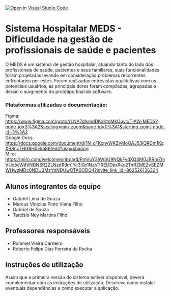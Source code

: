 [![Open in Visual Studio Code](https://classroom.github.com/assets/open-in-vscode-f059dc9a6f8d3a56e377f745f24479a46679e63a5d9fe6f495e02850cd0d8118.svg)](https://classroom.github.com/online_ide?assignment_repo_id=453588&assignment_repo_type=GroupAssignmentRepo)
# Sistema Hospitalar MEDS - Dificuldade na gestão de profissionais de saúde e pacientes

  O MEDS é um sistema de gestão hospitalar, atuando tanto do lado dos profissionais de saúde, pacientes e seus familiares, suas funcionalidades foram projetadas levando em consideração problemas recorrentes enfrentados por estes. Foram realizadas entrevistas qualitativas com os potenciais usuários, as principais dores foram compiladas, agrupadas e deram o surgimento do protótipo final do software.

### Plataformas utilizadas e documentação:

Figma: <br /> https://www.figma.com/proto/rLNA7dIsmdDKxKtnMkOuvc/TIAW-MEDS?node-id=3%3A2&scaling=min-zoom&page-id=0%3A1&starting-point-node-id=3%3A2 <br />
Google Docs: <br /> https://docs.google.com/document/d/1N_cFKcnyWKZvMoQAJ53iQRDm1KgXB8ncTHGBH0Eka8E/edit?usp=sharing <br />
Miro: <br /> https://miro.com/welcomeonboard/RmVuY3hWbU9NQkFvdXQ4M0JBRmZmVUo5eWdVNDNSR2ZLNzdRdm1Yc3I0c1NzVTREUDkxRko2TnRZMEZvSEZMWHwzMDc0NDU3MzYzNDUwOTA0ODQ4?invite_link_id=862526136324 <br />

## Alunos integrantes da equipe

* Gabriel Lima de Souza
* Marcus Vinicius Pinto Viana Filho
* Gabriel de Souza
* Tarcísio Ney  Martins Filho

## Professores responsáveis

* Rommel Vieira Carneiro
* Roberto Felipe Dias Ferreira da Rocha

## Instruções de utilização

Assim que a primeira versão do sistema estiver disponível, deverá complementar com as instruções de utilização. Descreva como instalar eventuais dependências e como executar a aplicação.
